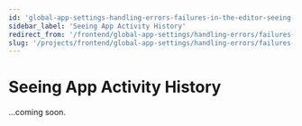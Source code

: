 ```yaml
---
id: 'global-app-settings-handling-errors-failures-in-the-editor-seeing-app-activity-history'
sidebar_label: 'Seeing App Activity History'
redirect_from: '/frontend/global-app-settings/handling-errors/failures-in-the-editor/seeing-app-activity-history'
slug: '/projects/frontend/global-app-settings/handling-errors/failures-in-the-editor/seeing-app-activity-history'
---
```


# Seeing App Activity History

...coming soon.
